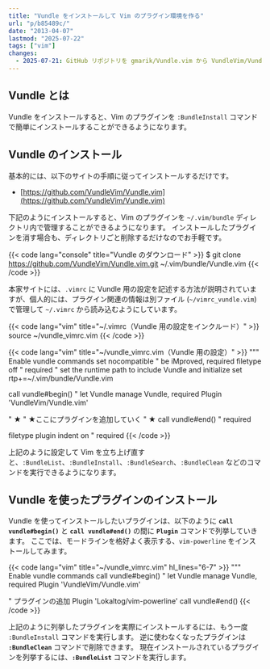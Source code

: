 ```yaml
---
title: "Vundle をインストールして Vim のプラグイン環境を作る"
url: "p/b85489c/"
date: "2013-04-07"
lastmod: "2025-07-22"
tags: ["vim"]
changes:
  - 2025-07-21: GitHub リポジトリを gmarik/Vundle.vim から VundleVim/Vundle.vim に修正
---
```


Vundle とは
----

Vundle をインストールすると、Vim のプラグインを `:BundleInstall` コマンドで簡単にインストールすることができるようになります。

Vundle のインストール
----

基本的には、以下のサイトの手順に従ってインストールするだけです。

* [https://github.com/VundleVim/Vundle.vim](https://github.com/VundleVim/Vundle.vim)

下記のようにインストールすると、Vim のプラグインを `~/.vim/bundle` ディレクトリ内で管理することができるようになります。
インストールしたプラグインを消す場合も、ディレクトリごと削除するだけなのでお手軽です。

{{< code lang="console" title="Vundle のダウンロード" >}}
$ git clone https://github.com/VundleVim/Vundle.vim.git ~/.vim/bundle/Vundle.vim
{{< /code >}}

本家サイトには、`.vimrc` に Vundle 用の設定を記述する方法が説明されていますが、個人的には、プラグイン関連の情報は別ファイル (`~/vimrc_vundle.vim`) で管理して `~/.vimrc` から読み込むようにしています。

{{< code lang="vim" title="~/.vimrc（Vundle 用の設定をインクルード）" >}}
source ~/vundle_vimrc.vim
{{< /code >}}

{{< code lang="vim" title="~/vundle_vimrc.vim（Vundle 用の設定）" >}}
""" Enable vundle commands
set nocompatible  " be iMproved, required
filetype off      " required
" set the runtime path to include Vundle and initialize
set rtp+=~/.vim/bundle/Vundle.vim

call vundle#begin()
  " let Vundle manage Vundle, required
  Plugin 'VundleVim/Vundle.vim'

  " ★
  " ★ここにプラグインを追加していく
  " ★
call vundle#end()            " required

filetype plugin indent on    " required
{{< /code >}}

上記のように設定して Vim を立ち上げ直すと、`:BundleList`、`:BundleInstall`、`:BundleSearch`、`:BundleClean` などのコマンドを実行できるようになります。


Vundle を使ったプラグインのインストール
----

Vundle を使ってインストールしたいプラグインは、以下のように **`call vundle#begin()`** と **`call vundle#end()`** の間に **`Plugin`** コマンドで列挙していきます。
ここでは、モードラインを格好よく表示する、`vim-powerline` をインストールしてみます。

{{< code lang="vim" title="~/vundle_vimrc.vim" hl_lines="6-7" >}}
""" Enable vundle commands
call vundle#begin()
  " let Vundle manage Vundle, required
  Plugin 'VundleVim/Vundle.vim'

  " プラグインの追加
  Plugin 'Lokaltog/vim-powerline'
call vundle#end()
{{< /code >}}

上記のように列挙したプラグインを実際にインストールするには、もう一度 `:BundleInstall` コマンドを実行します。
逆に使わなくなったプラグインは **`:BundleClean`** コマンドで削除できます。
現在インストールされているプラグインを列挙するには、**`:BundleList`** コマンドを実行します。

